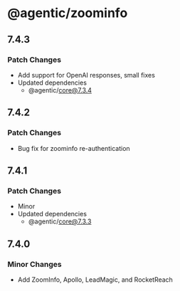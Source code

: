 # @agentic/zoominfo

## 7.4.3

### Patch Changes

- Add support for OpenAI responses, small fixes
- Updated dependencies
  - @agentic/core@7.3.4

## 7.4.2

### Patch Changes

- Bug fix for zoominfo re-authentication

## 7.4.1

### Patch Changes

- Minor
- Updated dependencies
  - @agentic/core@7.3.3

## 7.4.0

### Minor Changes

- Add ZoomInfo, Apollo, LeadMagic, and RocketReach
